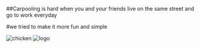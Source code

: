 ##Carpooling is hard when you and your friends live on the same street and go to work everyday

#we tried to make it more fun and simple

![chicken](https://i.chzbgr.com/full/8772025088/h0D55652D/funny-gif-of-a-chicken-on-the-steering-wheel-of-a-car-that-is-driving)
![logo](https://i.ibb.co/YhcYvfD/android-chrome-192x192.png)
